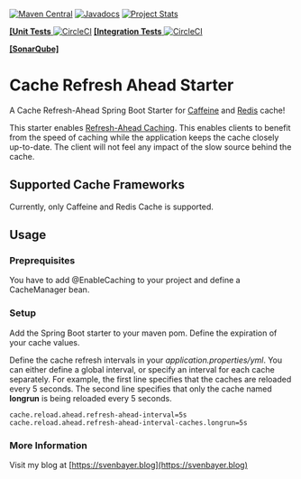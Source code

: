 [![Maven Central](https://maven-badges.herokuapp.com/maven-central/blog.svenbayer/cache-refresh-ahead-spring-boot-starter/badge.svg?style=plastic)](https://search.maven.org/search?q=g:blog.svenbayer%20AND%20a:cache-refresh-ahead-spring-boot-starter)
[![Javadocs](http://javadoc.io/badge/blog.svenbayer/cache-refresh-ahead-spring-boot-starter.svg?color=blue)](http://javadoc.io/doc/blog.svenbayer/cache-refresh-ahead-spring-boot-starter)
[![Project Stats](https://www.openhub.net/p/cache-refresh-ahead-spring-boot-starter/widgets/project_thin_badge?format=gif&ref=Thin+badge)](https://www.openhub.net/p/cache-refresh-ahead-spring-boot-starter)

[**\[Unit Tests** ![CircleCI](https://circleci.com/gh/SvenBayer/cache-refresh-ahead-spring-boot-starter/tree/master.svg?style=svg)](https://circleci.com/gh/SvenBayer/cache-refresh-ahead-spring-boot-starter/tree/master) 
[**\[Integration Tests** ![CircleCI](https://circleci.com/gh/SvenBayer/cache-refresh-ahead-samples/tree/master.svg?style=svg)](https://circleci.com/gh/SvenBayer/cache-refresh-ahead-samples/tree/master)

[**\[SonarQube\]**](https://sonarcloud.io/dashboard?id=blog.svenbayer%3Acache-refresh-ahead-spring-boot-starter)

# Cache Refresh Ahead Starter

A Cache Refresh-Ahead Spring Boot Starter for [Caffeine](https://github.com/ben-manes/caffeine) and [Redis](https://projects.spring.io/spring-data-redis/) cache!

This starter enables [Refresh-Ahead Caching](https://docs.oracle.com/cd/E15357_01/coh.360/e15723/cache_rtwtwbra.htm#COHDG5178). This enables clients to benefit from the speed of caching while the application keeps the cache closely up-to-date. The client will not feel any impact of the slow source behind the cache.

## Supported Cache Frameworks

Currently, only Caffeine and Redis Cache is supported.

## Usage

### Preprequisites

You have to add @EnableCaching to your project and define a CacheManager bean.

### Setup

Add the Spring Boot starter to your maven pom. Define the expiration of your cache values.

Define the cache refresh intervals in your *application.properties/yml*. You can either define a global interval, or specify an interval for each cache separately. For example, the first line specifies that the caches are reloaded every 5 seconds. The second line specifies that only the cache named **longrun** is being reloaded every 5 seconds.

```
cache.reload.ahead.refresh-ahead-interval=5s
cache.reload.ahead.refresh-ahead-interval-caches.longrun=5s
```

### More Information

Visit my blog at [https://svenbayer.blog](https://svenbayer.blog)
